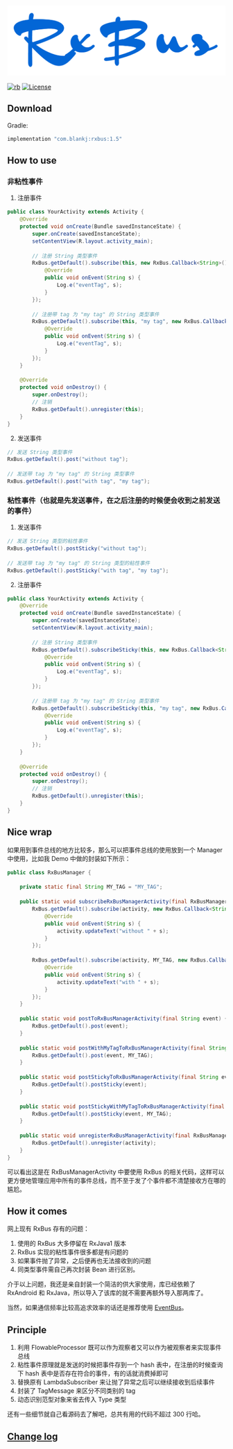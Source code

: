 ![logo][logo]

[![rb][rbsvg]][rb] [![License][licensesvg]][license]


## Download

Gradle:
```groovy
implementation "com.blankj:rxbus:1.5"
```


## How to use

### 非粘性事件
1. 注册事件
  ```java
  public class YourActivity extends Activity {
      @Override
      protected void onCreate(Bundle savedInstanceState) {
          super.onCreate(savedInstanceState);
          setContentView(R.layout.activity_main);

          // 注册 String 类型事件
          RxBus.getDefault().subscribe(this, new RxBus.Callback<String>() {
              @Override
              public void onEvent(String s) {
                  Log.e("eventTag", s);
              }
          });

          // 注册带 tag 为 "my tag" 的 String 类型事件
          RxBus.getDefault().subscribe(this, "my tag", new RxBus.Callback<String>() {
              @Override
              public void onEvent(String s) {
                  Log.e("eventTag", s);
              }
          });
      }

      @Override
      protected void onDestroy() {
          super.onDestroy();
          // 注销
          RxBus.getDefault().unregister(this);
      }
  }
  ```
2. 发送事件
  ```java
  // 发送 String 类型事件
  RxBus.getDefault().post("without tag");

  // 发送带 tag 为 "my tag" 的 String 类型事件
  RxBus.getDefault().post("with tag", "my tag");
  ```


### 粘性事件（也就是先发送事件，在之后注册的时候便会收到之前发送的事件）
1. 发送事件
  ```java
  // 发送 String 类型的粘性事件
  RxBus.getDefault().postSticky("without tag");

  // 发送带 tag 为 "my tag" 的 String 类型的粘性事件
  RxBus.getDefault().postSticky("with tag", "my tag");
  ```
2. 注册事件
  ```java
  public class YourActivity extends Activity {
      @Override
      protected void onCreate(Bundle savedInstanceState) {
          super.onCreate(savedInstanceState);
          setContentView(R.layout.activity_main);

          // 注册 String 类型事件
          RxBus.getDefault().subscribeSticky(this, new RxBus.Callback<String>() {
              @Override
              public void onEvent(String s) {
                  Log.e("eventTag", s);
              }
          });

          // 注册带 tag 为 "my tag" 的 String 类型事件
          RxBus.getDefault().subscribeSticky(this, "my tag", new RxBus.Callback<String>() {
              @Override
              public void onEvent(String s) {
                  Log.e("eventTag", s);
              }
          });
      }

      @Override
      protected void onDestroy() {
          super.onDestroy();
          // 注销
          RxBus.getDefault().unregister(this);
      }
  }
  ```


## Nice wrap

如果用到事件总线的地方比较多，那么可以把事件总线的使用放到一个 Manager 中使用，比如我 Demo 中做的封装如下所示：

```java
public class RxBusManager {

    private static final String MY_TAG = "MY_TAG";

    public static void subscribeRxBusManagerActivity(final RxBusManagerActivity activity){
        RxBus.getDefault().subscribe(activity, new RxBus.Callback<String>() {
            @Override
            public void onEvent(String s) {
                activity.updateText("without " + s);
            }
        });

        RxBus.getDefault().subscribe(activity, MY_TAG, new RxBus.Callback<String>() {
            @Override
            public void onEvent(String s) {
                activity.updateText("with " + s);
            }
        });
    }

    public static void postToRxBusManagerActivity(final String event) {
        RxBus.getDefault().post(event);
    }

    public static void postWithMyTagToRxBusManagerActivity(final String event) {
        RxBus.getDefault().post(event, MY_TAG);
    }

    public static void postStickyToRxBusManagerActivity(final String event) {
        RxBus.getDefault().postSticky(event);
    }

    public static void postStickyWithMyTagToRxBusManagerActivity(final String event) {
        RxBus.getDefault().postSticky(event, MY_TAG);
    }

    public static void unregisterRxBusManagerActivity(final RxBusManagerActivity activity) {
        RxBus.getDefault().unregister(activity);
    }
}
```

可以看出这是在 RxBusManagerActivity 中要使用 RxBus 的相关代码，这样可以更方便地管理应用中所有的事件总线，而不至于发了个事件都不清楚接收方在哪的尴尬。


## How it comes

网上现有 RxBus 存有的问题：

1. 使用的 RxBus 大多停留在 RxJava1 版本
2. RxBus 实现的粘性事件很多都是有问题的
3. 如果事件抛了异常，之后便再也无法接收到的问题
4. 同类型事件需自己再次封装 Bean 进行区别。

介于以上问题，我还是亲自封装一个简洁的供大家使用，库已经依赖了 RxAndroid 和 RxJava，所以导入了该库的就不需要再额外导入那两库了。

当然，如果通信频率比较高追求效率的话还是推荐使用 [EventBus](https://github.com/greenrobot/EventBus)。


## Principle

1. 利用 FlowableProcessor 既可以作为观察者又可以作为被观察者来实现事件总线
2. 粘性事件原理就是发送的时候把事件存到一个 hash 表中，在注册的时候查询下 hash 表中是否存在符合的事件，有的话就消费掉即可
3. 替换原有 LambdaSubscriber 来让抛了异常之后可以继续接收到后续事件
4. 封装了 TagMessage 来区分不同类别的 tag
5. 动态识别范型对象来省去传入 Type 类型

还有一些细节就自己看源码去了解吧，总共有用的代码不超过 300 行哈。


## [Change log](https://github.com/Blankj/RxBus/blob/master/CHANGELOG.md)



[logo]: https://raw.githubusercontent.com/Blankj/RxBus/master/art/logo.png

[rbsvg]: https://img.shields.io/badge/RxBus-v1.5-brightgreen.svg
[rb]: https://github.com/Blankj/RxBus

[licensesvg]: https://img.shields.io/badge/License-Apache--2.0-brightgreen.svg
[license]: https://github.com/Blankj/RxBus/blob/master/LICENSE